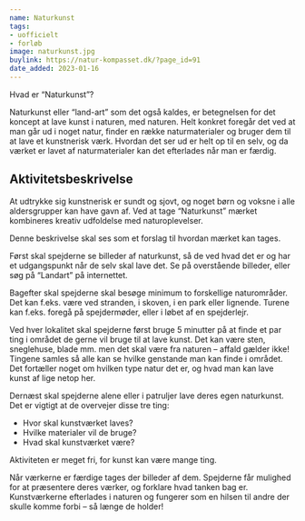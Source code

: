```yaml
---
name: Naturkunst
tags:
- uofficielt
- forløb
image: naturkunst.jpg
buylink: https://natur-kompasset.dk/?page_id=91
date_added: 2023-01-16
---
```

Hvad er “Naturkunst”?

Naturkunst eller “land-art” som det også kaldes, er betegnelsen for det koncept at lave kunst i naturen, med naturen. Helt konkret foregår det ved at man går ud i noget natur, finder en række naturmaterialer og bruger dem til at lave et kunstnerisk værk. Hvordan det ser ud er helt op til en selv, og da værket er lavet af naturmaterialer kan det efterlades når man er færdig.

## Aktivitetsbeskrivelse
At udtrykke sig kunstnerisk er sundt og sjovt, og noget børn og voksne i alle aldersgrupper kan have gavn af. Ved at tage “Naturkunst” mærket kombineres kreativ udfoldelse med naturoplevelser.

Denne beskrivelse skal ses som et forslag til hvordan mærket kan tages.

Først skal spejderne se billeder af naturkunst, så de ved hvad det er og har et udgangspunkt når de selv skal lave det. Se på overstående billeder, eller søg på “Landart” på internettet.

Bagefter skal spejderne skal besøge minimum to forskellige naturområder. Det kan f.eks. være ved stranden, i skoven, i en park eller lignende. Turene kan f.eks. foregå på spejdermøder, eller i løbet af en spejderlejr.

Ved hver lokalitet skal spejderne først bruge 5 minutter på at finde et par ting i området de gerne vil bruge til at lave kunst. Det kan være sten, sneglehuse, blade mm. men det skal være fra naturen – affald gælder ikke! Tingene samles så alle kan se hvilke genstande man kan finde i området. Det fortæller noget om hvilken type natur det er, og hvad man kan lave kunst af lige netop her.

Dernæst skal spejderne alene eller i patruljer lave deres egen naturkunst. Det er vigtigt at de overvejer disse tre ting:
- Hvor skal kunstværket laves?
- Hvilke materialer vil de bruge?
- Hvad skal kunstværket være?

Aktiviteten er meget fri, for kunst kan være mange ting.

Når værkerne er færdige tages der billeder af dem. Spejderne får mulighed for at præsentere deres værker, og forklare hvad tanken bag er. Kunstværkerne efterlades i naturen og fungerer som en hilsen til andre der skulle komme forbi – så længe de holder!
